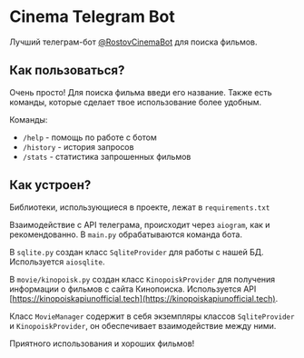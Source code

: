 # Cinema Telegram Bot

Лучший телеграм-бот [@RostovCinemaBot](https://t.me/RostovCinemaBot) для поиска фильмов.

## Как пользоваться?

Очень просто! 
Для поиска фильма введи его название. 
Также есть команды, которые сделает твое использование более удобным.

Команды:
- `/help` - помощь по работе с ботом
- `/history` - история запросов
- `/stats` - статистика запрошенных фильмов

## Как устроен?
Библиотеки, использующиеся в проекте, лежат в `requirements.txt`

Взаимодействие с API телеграма, происходит через `aiogram`, как и рекомендованно. В `main.py` обрабатываются команда бота.

В `sqlite.py` создан класс `SqliteProvider` для работы с нашей БД. Используется `aiosqlite`.

В `movie/kinopoisk.py` создан класс `KinopoiskProvider` для получения информации о фильмов с сайта Кинопоиска. Используется API [https://kinopoiskapiunofficial.tech](https://kinopoiskapiunofficial.tech).

Класс `MovieManager` содержит в себя экземпляры классов `SqliteProvider` и `KinopoiskProvider`, он обеспечивает взаимодействие между ними.

Приятного использования и хороших фильмов!